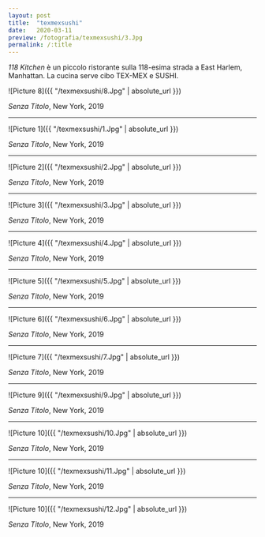```yaml
---
layout: post
title:  "texmexsushi"
date:   2020-03-11
preview: /fotografia/texmexsushi/3.Jpg
permalink: /:title
---
```

_118 Kitchen_ è un piccolo ristorante sulla 118-esima strada a East Harlem, Manhattan. La cucina serve cibo TEX-MEX e SUSHI.


![Picture 8]({{ "/texmexsushi/8.Jpg" | absolute_url }})

_Senza Titolo_, New York, 2019

---

![Picture 1]({{ "/texmexsushi/1.Jpg" | absolute_url }})

_Senza Titolo_, New York, 2019

---

![Picture 2]({{ "/texmexsushi/2.Jpg" | absolute_url }})

_Senza Titolo_, New York, 2019

---

![Picture 3]({{ "/texmexsushi/3.Jpg" | absolute_url }})

_Senza Titolo_, New York, 2019

---

![Picture 4]({{ "/texmexsushi/4.Jpg" | absolute_url }})

_Senza Titolo_, New York, 2019

---

![Picture 5]({{ "/texmexsushi/5.Jpg" | absolute_url }})

_Senza Titolo_, New York, 2019

---

![Picture 6]({{ "/texmexsushi/6.Jpg" | absolute_url }})

_Senza Titolo_, New York, 2019

---

![Picture 7]({{ "/texmexsushi/7.Jpg" | absolute_url }})

_Senza Titolo_, New York, 2019

---

![Picture 9]({{ "/texmexsushi/9.Jpg" | absolute_url }})

_Senza Titolo_, New York, 2019

---

![Picture 10]({{ "/texmexsushi/10.Jpg" | absolute_url }})

_Senza Titolo_, New York, 2019

---

![Picture 10]({{ "/texmexsushi/11.Jpg" | absolute_url }})

_Senza Titolo_, New York, 2019

---

![Picture 10]({{ "/texmexsushi/12.Jpg" | absolute_url }})

_Senza Titolo_, New York, 2019




